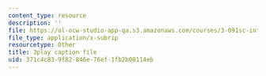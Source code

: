 ```yaml
---
content_type: resource
description: ''
file: https://ol-ocw-studio-app-qa.s3.amazonaws.com/courses/3-091sc-introduction-to-solid-state-chemistry-fall-2010/371c4c839f82846e76ef1fb2b08114eb_cMaryERGZmY.srt
file_type: application/x-subrip
resourcetype: Other
title: 3play caption file
uid: 371c4c83-9f82-846e-76ef-1fb2b08114eb
---
```

